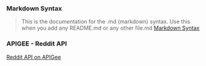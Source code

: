 ### Markdown Syntax
> This is the documentation for the .md (markdown)
> syntax.  Use this when you add any README.md or any other
> file.md
> [Markdown Syntax](http://daringfireball.net/projects/markdown/syntax)

### APIGEE - Reddit API
[Reddit API on APIGee](https://apigee.com/console/reddit)